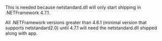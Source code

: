 ﻿This is needed because netstandard.dll will only start shipping in .NETFramework 4.7.1. 

All .NETFramework versions greater than 4.6.1 (minimal version that supports netstandard2.0) until 4.7.1 will need the netstandard.dll shipped along with app.